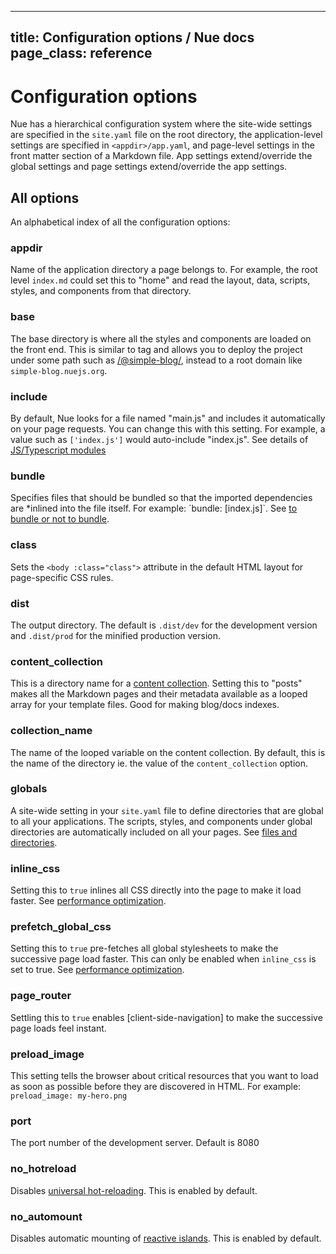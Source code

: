 
---
title: Configuration options / Nue docs
page_class: reference
---

# Configuration options
Nue has a hierarchical configuration system where the site-wide settings are specified in the `site.yaml` file on the root directory, the application-level settings are specified in `<appdir>/app.yaml`, and page-level settings in the front matter section of a Markdown file. App settings extend/override the global settings and page settings extend/override the app settings.


## All options
An alphabetical index of all the configuration options:

### appdir
Name of the application directory a page belongs to. For example, the root level `index.md` could set this to "home" and read the layout, data, scripts, styles, and components from that directory.

### base
The base directory is where all the styles and components are loaded on the front end. This is similar to [<base>](//developer.mozilla.org/en-US/docs/Web/HTML/Element/base) tag and allows you to deploy the project under some path such as [/@simple-blog/](/@simple-blog/), instead to a root domain like `simple-blog.nuejs.org`.

### include
By default, Nue looks for a file named "main.js" and includes it automatically on your page requests. You can change this with this setting. For example, a value such as `['index.js']` would auto-include "index.js". See details of [JS/Typescript modules](../concepts/js-modules.html)

### bundle
Specifies files that should be bundled so that the imported dependencies are *inlined into the file itself. For example: ´bundle: [index.js]`. See [to bundle or not to bundle](../concepts/js-modules.html#unbundled).


### class
Sets the `<body :class="class">` attribute in the default HTML layout for page-specific CSS rules.

### dist
The output directory. The default is `.dist/dev` for the development version and `.dist/prod` for the minified production version.

### content_collection
This is a directory name for a [content collection](../concepts/content-collections.html). Setting this to "posts" makes all the Markdown pages and their metadata available as a looped array for your template files. Good for making blog/docs indexes.

### collection_name
The name of the looped variable on the content collection. By default, this is the name of the directory ie. the value of the `content_collection` option.

### globals
A site-wide setting in your `site.yaml` file to define directories that are global to all your applications. The scripts, styles, and components under global directories are automatically included on all your pages. See [files and directories](files-and-directories).

### inline_css
Setting this to `true` inlines all CSS directly into the page to make it load faster. See [performance optimization](../concepts/performance-optimization.html).

### prefetch_global_css
Setting this to `true` pre-fetches all global stylesheets to make the successive page load faster. This can only be enabled when `inline_css` is set to true. See [performance optimization](../concepts/performance-optimization.html).

### page_router
Settling this to `true` enables [client-side-navigation] to make the successive page loads feel instant.

### preload_image
This setting tells the browser about critical resources that you want to load as soon as possible before they are discovered in HTML. For example: `preload_image: my-hero.png`

### port
The port number of the development server. Default is 8080

### no_hotreload
Disables [universal hot-reloading](../concepts/universal-hot-reloading.html). This is enabled by default.

### no_automount
Disables automatic mounting of [reactive islands](../concepts/reactive-islands.html). This is enabled by default.



